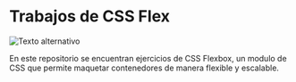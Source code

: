 # Trabajos de CSS Flex

![Texto alternativo](https://www.devmedia.com.br/arquivos/cursos/css_flexbox_2447/thumb.png)

En este repositorio se encuentran ejercicios de CSS Flexbox, un modulo de CSS que permite maquetar contenedores de manera flexible y escalable.
